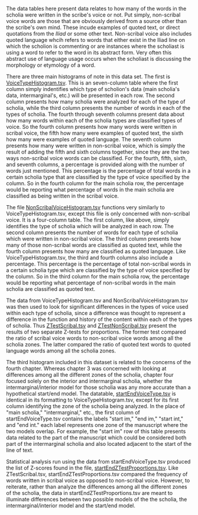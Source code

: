 The data tables here present data relates to how many of the words in the scholia were written in the scribe's voice or not. Put simply, non-scribal voice words are those that are obviously derived from a source other than the scribe's own mind. These incude examples of quoted text, or direct quotations from the *Iliad* or some other text. Non-scribal voice also includes quoted language whcih refers to words that either exist in the Iliad line on which the scholion is commenting or are instances where the scholiast is using a word to refer to the word in its abstract form. Very often this abstract use of language usage occurs when the scholiast is discussing the morphology or etymology of a word.

There are three main histograms of note in this data set. The first is [VoiceTypeHistogram.tsv](https://github.com/cjschu17/Thesis2016-2017/blob/master/Appendix/Chapters3%264/Data/VoiceTypeData/VoiceTypeHistogram.tsv). This is an seven-column table where the first column simply indentifies which type of scholion's data (main scholia's data, intermarginal's, etc.) will be presented in each row. The second column presents how many scholia were analyzed for each of the type of scholia, while the third column presents the number of words in each of the types of scholia. The fourth through seventh columns present data about how many words within each of the scholia types are classified types of voice. So the fourth column presents how many words were written in scribal voice, the fifth how many were examples of quoted text, the sixth how many were examples of quoted language. The seventh column presents how many were written in non-scribal voice, which is simply the result of adding the fifth and sixth columns together, since they are the two ways non-scribal voice words can be classified. For the fourth, fifth, sixth, and seventh columns, a percentage is provided along with the number of words just mentioned. This percentage is the percentage of total words in a certain scholia type that are classified by the type of voice specified by the column. So in the fourth column for the main scholia row, the percentage would be reporting what percentage of words in the main scholia are classified as being written in the scribal voice. 

The file [NonScribalVoiceHistogram.tsv](https://github.com/cjschu17/Thesis2016-2017/blob/master/Appendix/Chapters3%264/Data/VoiceTypeData/NonScribalVoiceByType.tsv) functions very similarly to VoiceTypeHistogram.tsv, except this file is only concerned with non-scribal voice. It is a four-column table. The first column, like above, simply identifies the type of scholia which will be analyzed in each row. The second column presents the number of words for each type of scholia which were written in non-scribal voice. The third column presents how many of those non-scribal words are classified as quoted text, while the fourth column presents how many are classified as quoted language. Like VoiceTypeHistogram.tsv, the third and fourth columns also include a percentage. This percentage is the percentage of total non-scribal words in a certain scholia type which are classified by the type of voice specified by the column. So in the third column for the main scholia row, the percentage would be reporting what percentage of non-scribal words in the main scholia are classified as quoted text. 

The data from VoiceTypeHistogram.tsv and NonScribalVoiceHistogram.tsv was then used to look for significant differences in the types of voice used within each type of scholia, since a difference was thought to represent a difference in the function and history of the content within each of the types of scholia. Thus [ZTestScribal.tsv](https://github.com/cjschu17/Thesis2016-2017/blob/master/Appendix/Chapters3%264/Data/VoiceTypeData/ZTestScribal.tsv) and [ZTestNonScribal.tsv](https://github.com/cjschu17/Thesis2016-2017/blob/master/Appendix/Chapters3%264/Data/VoiceTypeData/ZTestNonScribal.tsv) present the results of two separate Z-tests for proportions. The former test compared the ratio of scribal voice words to non-scribal voice words among all the scholia zones. The latter compared the ratio of quoted text words to quoted language words among all the scholia zones. 

The third histogram included in this dataset is related to the concerns of the fourth chapter. Whereas chapter 3 was concerned with looking at differences among all the different zones of the scholia, chapter four focused solely on the interior and intermarginal scholia, whether the intermarginal/interior model for those scholia was any more accurate than a hypothetical start/end model. The datatable, [startEndVoiceType.tsv](https://github.com/cjschu17/Thesis2016-2017/blob/master/Appendix/Chapters3%264/Data/VoiceTypeData/startEndVoiceType.tsv) is identical in its formatting to VoiceTypeHistogram.tsv, except for its first column identifying the zone of the scholia being analyzed. In the place of "main scholia," "intermarginal," etc., the first column of startEndVoiceType.tsv contains the labels "start im," "end im," "start int," and "end int." each label represents one zone of the manuscript where the two models overlap. For example, the "start im" row of this table presents data related to the part of the manuscript which could be considered both part of the intermarginal scholia and also located adjacent to the start of the line of text.

Statistical analysis run using the data from startEndVoiceType.tsv produced the list of Z-scores found in the file, [startEndZTestProportions.tsv](https://github.com/cjschu17/Thesis2016-2017/blob/master/Appendix/Chapters3%264/Data/VoiceTypeData/startEndZTestProportions.tsv). Like ZTestScribal.tsv, startEndZTestProportions.tsv compared the frequency of words written in scribal voice as opposed to non-scribal voice. However, to reiterate, rather than analyze the differences among all the different zones of the scholia, the data in startEndZTestProportions.tsv are meant to illuminate differences between two possible models of the the scholia, the intermarginal/interior model and the start/end model.
